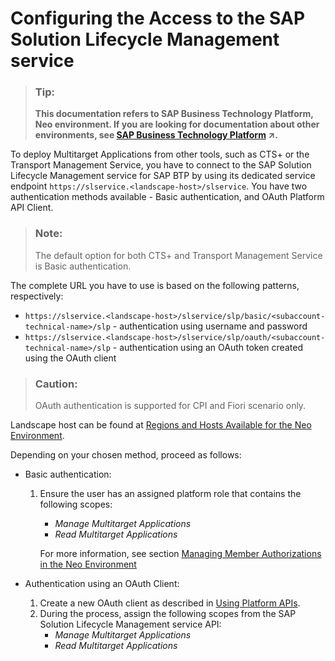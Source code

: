 <!-- loiob15a6c5c6c97475f8297f83f83dd4e31 -->

# Configuring the Access to the SAP Solution Lifecycle Management service

> ### Tip:  
> **This documentation refers to SAP Business Technology Platform, Neo environment. If you are looking for documentation about other environments, see [SAP Business Technology Platform](https://help.sap.com/viewer/65de2977205c403bbc107264b8eccf4b/Cloud/en-US/6a2c1ab5a31b4ed9a2ce17a5329e1dd8.html "SAP Business Technology Platform (SAP BTP) is an integrated offering comprised of four technology portfolios: database and data management, application development and integration, analytics, and intelligent technologies. The platform offers users the ability to turn data into business value, compose end-to-end business processes, and build and extend SAP applications quickly.") :arrow_upper_right:.**

To deploy Multitarget Applications from other tools, such as CTS+ or the Transport Management Service, you have to connect to the SAP Solution Lifecycle Management service for SAP BTP by using its dedicated service endpoint `https://slservice.<landscape-host>/slservice`. You have two authentication methods available - Basic authentication, and OAuth Platform API Client.

> ### Note:  
> The default option for both CTS+ and Transport Management Service is Basic authentication.

The complete URL you have to use is based on the following patterns, respectively:

-   `https://slservice.<landscape-host>/slservice/slp/basic/<subaccount-technical-name>/slp` - authentication using username and password
-   `https://slservice.<landscape-host>/slservice/slp/oauth/<subaccount-technical-name>/slp` - authentication using an OAuth token created using the OAuth client

> ### Caution:  
> OAuth authentication is supported for CPI and Fiori scenario only.

Landscape host can be found at [Regions and Hosts Available for the Neo Environment](../10-concepts-neo/regions-and-hosts-available-for-the-neo-environment-d722f7c.md).

Depending on your chosen method, proceed as follows:

-   Basic authentication:
    1.  Ensure the user has an assigned platform role that contains the following scopes:

        -   *Manage Multitarget Applications*
        -   *Read Multitarget Applications*

        For more information, see section [Managing Member Authorizations in the Neo Environment](../50-administration-and-ops-neo/managing-member-authorizations-in-the-neo-environment-a1ab5c4.md)


-   Authentication using an OAuth Client:
    1.  Create a new OAuth client as described in [Using Platform APIs](using-platform-apis-392af9d.md).
    2.  During the process, assign the following scopes from the SAP Solution Lifecycle Management service API:
        -   *Manage Multitarget Applications*
        -   *Read Multitarget Applications* 




